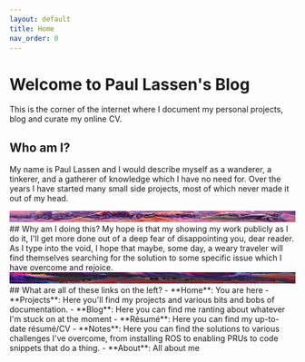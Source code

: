 ```yaml
---
layout: default
title: Home
nav_order: 0
---
```

# **Welcome to Paul Lassen's Blog**
This is the corner of the internet where I document my personal projects, blog and curate my online CV.  

## Who am I?
My name is Paul Lassen and I would describe myself as a wanderer, a tinkerer, and a gatherer of knowledge which I have no need for. Over the years I have started many small side projects, most of which never made it out of my head.

<img src="/assets/wanderer.png" width="100%" height=20/>
## Why am I doing this?
My hope is that my showing my work publicly as I do it, I'll get more done out of a deep fear of disappointing you, dear reader. As I type into the void, I hope that maybe, some day, a weary traveler will find themselves searching for the solution to some specific issue which I have overcome and rejoice.

<img src="/assets/traveler_rejoice.png" width="100%" height=20/>
## What are all of these links on the left?
- **Home**: You are here
- **Projects**: Here you'll find my projects and various bits and bobs of documentation. 
- **Blog**: Here you can find me ranting about whatever I'm stuck on at the moment
- **Résumé**: Here you can find my up-to-date résumé/CV
- **Notes**: Here you can find the solutions to various challenges I've overcome, from installing ROS to enabling PRUs to code snippets that do a thing.
- **About**: All about me
